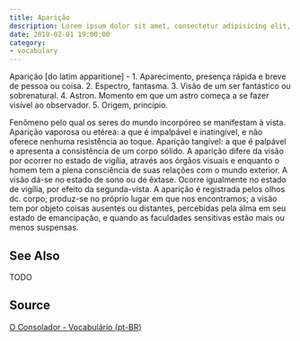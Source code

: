 ```yaml
---
title: Aparição
description: Lorem ipsum dolor sit amet, consectetur adipisicing elit, sed do eiusmod tempor incididunt ut labore et dolore magna aliqua.  TODO
date: 2019-02-01 19:00:00
category:
- vocabulary
---
```


Aparição [do latim apparitione] - 1. Aparecimento, presença rápida e breve de pessoa ou coisa. 2. Espectro, fantasma. 3. Visão de um ser fantástico ou sobrenatural. 4. Astron. Momento em que um astro começa a se fazer visível ao observador. 5. Origem, princípio.

Fenômeno pelo qual os seres do mundo incorpóreo se manifestam à vista. Aparição vaporosa ou etérea: a que é impalpável e inatingível, e não oferece nenhuma resistência ao toque. Aparição tangível: a que é palpável e apresenta a consistência de um corpo sólido. A aparição difere da visão por ocorrer no estado de vigília, através aos órgãos visuais e enquanto o homem tem a plena consciência de suas relações com o mundo exterior. A visão dá-se no estado de sono ou de êxtase. Ocorre igualmente no estado de vigília, por efeito da segunda-vista. A aparição é registrada pelos olhos dc. corpo; produz-se no próprio lugar em que nos encontramos; a visão tem por objeto coisas ausentes ou distantes, percebidas pela alma em seu estado de emancipação, e quando as faculdades sensitivas estão mais ou menos suspensas.



## See Also
TODO

## Source
[O Consolador - Vocabulário (pt-BR)](http://www.oconsolador.com.br/linkfixo/vocabulario/principal.html)
